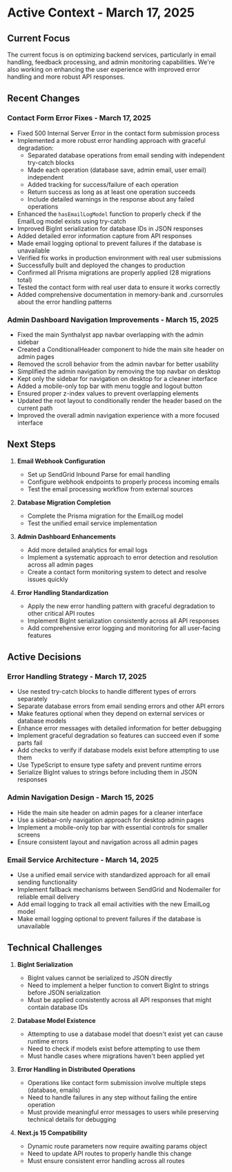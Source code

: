 # Active Context - March 17, 2025

## Current Focus

The current focus is on optimizing backend services, particularly in email handling, feedback processing, and admin monitoring capabilities. We're also working on enhancing the user experience with improved error handling and more robust API responses.

## Recent Changes

### Contact Form Error Fixes - March 17, 2025

- Fixed 500 Internal Server Error in the contact form submission process
- Implemented a more robust error handling approach with graceful degradation:
  - Separated database operations from email sending with independent try-catch blocks
  - Made each operation (database save, admin email, user email) independent
  - Added tracking for success/failure of each operation
  - Return success as long as at least one operation succeeds
  - Include detailed warnings in the response about any failed operations
- Enhanced the `hasEmailLogModel` function to properly check if the EmailLog model exists using try-catch
- Improved BigInt serialization for database IDs in JSON responses
- Added detailed error information capture from API responses
- Made email logging optional to prevent failures if the database is unavailable
- Verified fix works in production environment with real user submissions
- Successfully built and deployed the changes to production
- Confirmed all Prisma migrations are properly applied (28 migrations total)
- Tested the contact form with real user data to ensure it works correctly
- Added comprehensive documentation in memory-bank and .cursorrules about the error handling patterns

### Admin Dashboard Navigation Improvements - March 15, 2025

- Fixed the main Synthalyst app navbar overlapping with the admin sidebar
- Created a ConditionalHeader component to hide the main site header on admin pages
- Removed the scroll behavior from the admin navbar for better usability
- Simplified the admin navigation by removing the top navbar on desktop
- Kept only the sidebar for navigation on desktop for a cleaner interface
- Added a mobile-only top bar with menu toggle and logout button
- Ensured proper z-index values to prevent overlapping elements
- Updated the root layout to conditionally render the header based on the current path
- Improved the overall admin navigation experience with a more focused interface

## Next Steps

1. **Email Webhook Configuration**

   - Set up SendGrid Inbound Parse for email handling
   - Configure webhook endpoints to properly process incoming emails
   - Test the email processing workflow from external sources

2. **Database Migration Completion**

   - Complete the Prisma migration for the EmailLog model
   - Test the unified email service implementation

3. **Admin Dashboard Enhancements**

   - Add more detailed analytics for email logs
   - Implement a systematic approach to error detection and resolution across all admin pages
   - Create a contact form monitoring system to detect and resolve issues quickly

4. **Error Handling Standardization**
   - Apply the new error handling pattern with graceful degradation to other critical API routes
   - Implement BigInt serialization consistently across all API responses
   - Add comprehensive error logging and monitoring for all user-facing features

## Active Decisions

### Error Handling Strategy - March 17, 2025

- Use nested try-catch blocks to handle different types of errors separately
- Separate database errors from email sending errors and other API errors
- Make features optional when they depend on external services or database models
- Enhance error messages with detailed information for better debugging
- Implement graceful degradation so features can succeed even if some parts fail
- Add checks to verify if database models exist before attempting to use them
- Use TypeScript to ensure type safety and prevent runtime errors
- Serialize BigInt values to strings before including them in JSON responses

### Admin Navigation Design - March 15, 2025

- Hide the main site header on admin pages for a cleaner interface
- Use a sidebar-only navigation approach for desktop admin pages
- Implement a mobile-only top bar with essential controls for smaller screens
- Ensure consistent layout and navigation across all admin pages

### Email Service Architecture - March 14, 2025

- Use a unified email service with standardized approach for all email sending functionality
- Implement fallback mechanisms between SendGrid and Nodemailer for reliable email delivery
- Add email logging to track all email activities with the new EmailLog model
- Make email logging optional to prevent failures if the database is unavailable

## Technical Challenges

1. **BigInt Serialization**

   - BigInt values cannot be serialized to JSON directly
   - Need to implement a helper function to convert BigInt to strings before JSON serialization
   - Must be applied consistently across all API responses that might contain database IDs

2. **Database Model Existence**

   - Attempting to use a database model that doesn't exist yet can cause runtime errors
   - Need to check if models exist before attempting to use them
   - Must handle cases where migrations haven't been applied yet

3. **Error Handling in Distributed Operations**

   - Operations like contact form submission involve multiple steps (database, emails)
   - Need to handle failures in any step without failing the entire operation
   - Must provide meaningful error messages to users while preserving technical details for debugging

4. **Next.js 15 Compatibility**
   - Dynamic route parameters now require awaiting params object
   - Need to update API routes to properly handle this change
   - Must ensure consistent error handling across all routes
